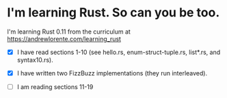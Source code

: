 I'm learning Rust.  So can you be too.
======================================

I'm learning Rust 0.11 from the curriculum at
https://andrewlorente.com/learning_rust

- [x] I have read sections 1-10 (see hello.rs, enum-struct-tuple.rs, list*.rs, and
syntax10.rs).

- [x] I have written two FizzBuzz implementations (they run interleaved).

- [ ] I am reading sections 11-19
